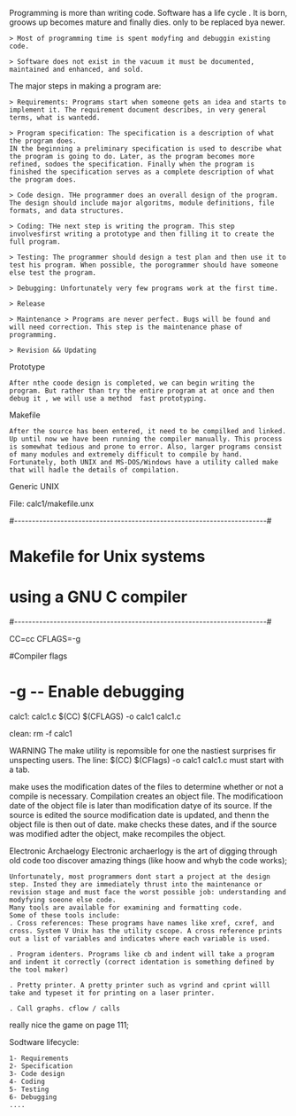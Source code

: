 Programming is more than writing code. Software has a life cycle . It is born, groows up becomes mature and finally dies. only to be replaced bya newer.

	> Most of programming time is spent modyfing and debuggin existing code.

	> Software does not exist in the vacuum it must be documented, maintained and enhanced, and sold.

The major steps in making a program are:

	> Requirements: Programs start when someone gets an idea and starts to implement it. The requirement document describes, in very general terms, what is wantedd.

	> Program specification: The specification is a description of what the program does.
	IN the beginning a preliminary specification is used to describe what the program is going to do. Later, as the program becomes more refined, sodoes the specification. Finally when the program is finished the specification serves as a complete description of what the program does.

	> Code design. THe programmer does an overall design of the program. The design should include major algoritms, module definitions, file formats, and data structures.

	> Coding: THe next step is writing the program. This step involvesfirst writing a prototype and then filling it to create the full program.

	> Testing: The programmer should design a test plan and then use it to test his program. When possible, the porogrammer should have someone else test the program.

	> Debugging: Unfortunately very few programs work at the first time. 

	> Release

	> Maintenance > Programs are never perfect. Bugs will be found and will need correction. This step is the maintenance phase of programming.

	> Revision && Updating




Prototype 

	After nthe coode design is completed, we can begin writing the program. But rather than try the entire program at at once and then debug it , we will use a method  fast prototyping.

	
Makefile

	After the source has been entered, it need to be compilked and linked. Up until now we have been running the compiler manually. This process is somewhat tedious and prone to error. Also, larger programs consist of many modules and extremely difficult to compile by hand. Fortunately, both UNIX and MS-DOS/Windows have a utility called make that will hadle the details of compilation.

Generic UNIX

File: calc1/makefile.unx

#-----------------------------------------------------------------------#
#									#
#     Makefile for Unix systems						#
#   using a GNU C compiler						#			
#-----------------------------------------------------------------------#

CC=cc
CFLAGS=-g

#Compiler flags
#	-g 	-- Enable debugging

calc1: calc1.c
	$(CC) $(CFLAGS) -o calc1 calc1.c

clean:
	rm -f calc1

WARNING The make utility is repomsible for one the nastiest surprises fir unspecting users. The line:
	$(CC) $(CFlags) -o calc1 calc1.c
	must start with a tab.


make uses the modification dates of the files to determine whether or not a compile is necessary. Compilation creates an object file. The modificatioon date of the object file is later than modification datye of its source. If the source is edited the source modification date is updated, and thenn the object file is then out of date. make checks these dates, and if the source was modified adter the object, make recompiles the object.



Electronic Archaelogy
	Electronic archaerlogy is the art of digging through old code too discover amazing things (like hoow and whyb the code works);

	Unfortunately, most programmers dont start a project at the design step. Insted they are immediately thrust into the maintenance or revision stage and must face the worst possible job: understanding and modyfying soeone else code.
	Many tools are available for examining and formatting code.
	Some of these tools include:
	. Cross references: These programs have names like xref, cxref, and cross. System V Unix has the utility cscope. A cross reference prints out a list of variables and indicates where each variable is used.

	. Program identers. Programs like cb and indent will take a program and indent it correctly (correct identation is something defined by the tool maker)
	
	. Pretty printer. A pretty printer such as vgrind and cprint willl take and typeset it for printing on a laser printer.
	
	. Call graphs. cflow / calls

really nice the game on page 111;

Sodtware lifecycle:

	1- Requirements
	2- Specification
	3- Code design
	4- Coding
	5- Testing
	6- Debugging
	....
